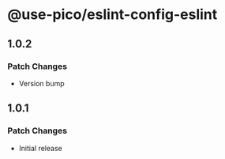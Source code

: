 # @use-pico/eslint-config-eslint

## 1.0.2

### Patch Changes

- Version bump

## 1.0.1

### Patch Changes

- Initial release
